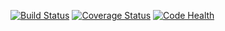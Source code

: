 
[![Build Status](http://img.shields.io/travis/Planet-Kubb/PyKubb.svg?style=flat)](https://travis-ci.org/Planet-Kubb/PyKubb) [![Coverage Status](http://img.shields.io/coveralls/Planet-Kubb/PyKubb.svg?style=flat)](https://coveralls.io/r/Planet-Kubb/PyKubb) [![Code Health](https://landscape.io/github/Planet-Kubb/PyKubb/master/landscape.png)](https://landscape.io/github/Planet-Kubb/PyKubb/master)